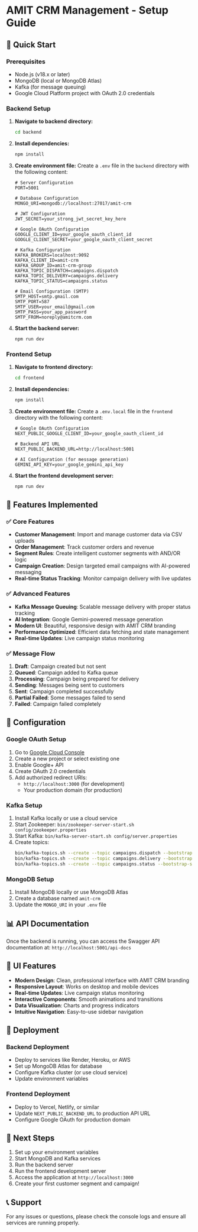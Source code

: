 # AMIT CRM Management - Setup Guide

## 🚀 Quick Start

### Prerequisites
- Node.js (v18.x or later)
- MongoDB (local or MongoDB Atlas)
- Kafka (for message queuing)
- Google Cloud Platform project with OAuth 2.0 credentials

### Backend Setup

1. **Navigate to backend directory:**
   ```bash
   cd backend
   ```

2. **Install dependencies:**
   ```bash
   npm install
   ```

3. **Create environment file:**
   Create a `.env` file in the `backend` directory with the following content:
   ```env
   # Server Configuration
   PORT=5001

   # Database Configuration
   MONGO_URI=mongodb://localhost:27017/amit-crm

   # JWT Configuration
   JWT_SECRET=your_strong_jwt_secret_key_here

   # Google OAuth Configuration
   GOOGLE_CLIENT_ID=your_google_oauth_client_id
   GOOGLE_CLIENT_SECRET=your_google_oauth_client_secret

   # Kafka Configuration
   KAFKA_BROKERS=localhost:9092
   KAFKA_CLIENT_ID=amit-crm
   KAFKA_GROUP_ID=amit-crm-group
   KAFKA_TOPIC_DISPATCH=campaigns.dispatch
   KAFKA_TOPIC_DELIVERY=campaigns.delivery
   KAFKA_TOPIC_STATUS=campaigns.status

   # Email Configuration (SMTP)
   SMTP_HOST=smtp.gmail.com
   SMTP_PORT=587
   SMTP_USER=your_email@gmail.com
   SMTP_PASS=your_app_password
   SMTP_FROM=noreply@amitcrm.com
   ```

4. **Start the backend server:**
   ```bash
   npm run dev
   ```

### Frontend Setup

1. **Navigate to frontend directory:**
   ```bash
   cd frontend
   ```

2. **Install dependencies:**
   ```bash
   npm install
   ```

3. **Create environment file:**
   Create a `.env.local` file in the `frontend` directory with the following content:
   ```env
   # Google OAuth Configuration
   NEXT_PUBLIC_GOOGLE_CLIENT_ID=your_google_oauth_client_id

   # Backend API URL
   NEXT_PUBLIC_BACKEND_URL=http://localhost:5001

   # AI Configuration (for message generation)
   GEMINI_API_KEY=your_google_gemini_api_key
   ```

4. **Start the frontend development server:**
   ```bash
   npm run dev
   ```

## 🎯 Features Implemented

### ✅ Core Features
- **Customer Management**: Import and manage customer data via CSV uploads
- **Order Management**: Track customer orders and revenue
- **Segment Rules**: Create intelligent customer segments with AND/OR logic
- **Campaign Creation**: Design targeted email campaigns with AI-powered messaging
- **Real-time Status Tracking**: Monitor campaign delivery with live updates

### ✅ Advanced Features
- **Kafka Message Queuing**: Scalable message delivery with proper status tracking
- **AI Integration**: Google Gemini-powered message generation
- **Modern UI**: Beautiful, responsive design with AMIT CRM branding
- **Performance Optimized**: Efficient data fetching and state management
- **Real-time Updates**: Live campaign status monitoring

### ✅ Message Flow
1. **Draft**: Campaign created but not sent
2. **Queued**: Campaign added to Kafka queue
3. **Processing**: Campaign being prepared for delivery
4. **Sending**: Messages being sent to customers
5. **Sent**: Campaign completed successfully
6. **Partial Failed**: Some messages failed to send
7. **Failed**: Campaign failed completely

## 🔧 Configuration

### Google OAuth Setup
1. Go to [Google Cloud Console](https://console.cloud.google.com/)
2. Create a new project or select existing one
3. Enable Google+ API
4. Create OAuth 2.0 credentials
5. Add authorized redirect URIs:
   - `http://localhost:3000` (for development)
   - Your production domain (for production)

### Kafka Setup
1. Install Kafka locally or use a cloud service
2. Start Zookeeper: `bin/zookeeper-server-start.sh config/zookeeper.properties`
3. Start Kafka: `bin/kafka-server-start.sh config/server.properties`
4. Create topics:
   ```bash
   bin/kafka-topics.sh --create --topic campaigns.dispatch --bootstrap-server localhost:9092
   bin/kafka-topics.sh --create --topic campaigns.delivery --bootstrap-server localhost:9092
   bin/kafka-topics.sh --create --topic campaigns.status --bootstrap-server localhost:9092
   ```

### MongoDB Setup
1. Install MongoDB locally or use MongoDB Atlas
2. Create a database named `amit-crm`
3. Update the `MONGO_URI` in your `.env` file

## 📊 API Documentation

Once the backend is running, you can access the Swagger API documentation at:
`http://localhost:5001/api-docs`

## 🎨 UI Features

- **Modern Design**: Clean, professional interface with AMIT CRM branding
- **Responsive Layout**: Works on desktop and mobile devices
- **Real-time Updates**: Live campaign status monitoring
- **Interactive Components**: Smooth animations and transitions
- **Data Visualization**: Charts and progress indicators
- **Intuitive Navigation**: Easy-to-use sidebar navigation

## 🚀 Deployment

### Backend Deployment
- Deploy to services like Render, Heroku, or AWS
- Set up MongoDB Atlas for database
- Configure Kafka cluster (or use cloud service)
- Update environment variables

### Frontend Deployment
- Deploy to Vercel, Netlify, or similar
- Update `NEXT_PUBLIC_BACKEND_URL` to production API URL
- Configure Google OAuth for production domain

## 🎯 Next Steps

1. Set up your environment variables
2. Start MongoDB and Kafka services
3. Run the backend server
4. Run the frontend development server
5. Access the application at `http://localhost:3000`
6. Create your first customer segment and campaign!

## 📞 Support

For any issues or questions, please check the console logs and ensure all services are running properly.
